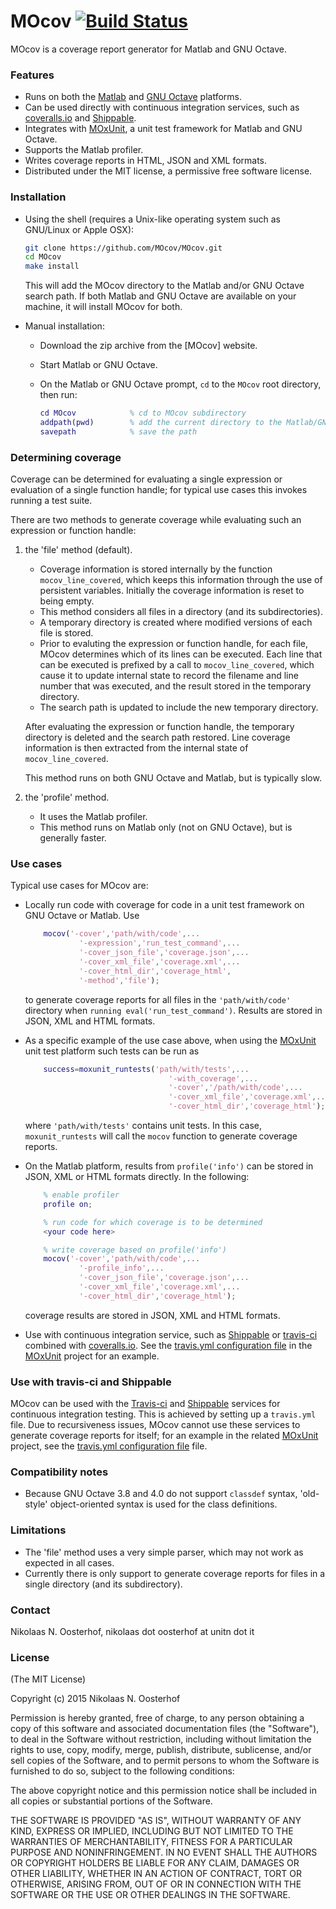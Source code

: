 # MOcov [![Build Status](https://travis-ci.org/MOcov/MOcov.svg?branch=master)](https://travis-ci.org/MOcov/MOcov)

MOcov is a coverage report generator for Matlab and GNU Octave.


### Features

- Runs on both the [Matlab] and [GNU Octave] platforms.
- Can be used directly with continuous integration services, such as [coveralls.io] and [Shippable].
- Integrates with [MOxUnit], a unit test framework for Matlab and GNU Octave.
- Supports the Matlab profiler.
- Writes coverage reports in HTML, JSON and XML formats.
- Distributed under the MIT license, a permissive free software license.


### Installation

- Using the shell (requires a Unix-like operating system such as GNU/Linux or Apple OSX):

    ```bash
    git clone https://github.com/MOcov/MOcov.git
    cd MOcov
    make install
    ```
    This will add the MOcov directory to the Matlab and/or GNU Octave search path. If both Matlab and GNU Octave are available on your machine, it will install MOcov for both.

- Manual installation:

    + Download the zip archive from the [MOcov] website.
    + Start Matlab or GNU Octave.
    + On the Matlab or GNU Octave prompt, `cd` to the `MOcov` root directory, then run:
    
        ```matlab
        cd MOcov            % cd to MOcov subdirectory
        addpath(pwd)        % add the current directory to the Matlab/GNU Octave path
        savepath            % save the path
        ```


### Determining coverage

Coverage can be determined for evaluating a single expression or evaluation of a single function handle; for typical use cases this invokes running a test suite. 

There are two methods to generate coverage while evaluating such an expression or function handle:

1) the 'file' method (default).
    - Coverage information is stored internally by the function `mocov_line_covered`, which keeps this information through the use of persistent variables. Initially the coverage information is reset to being empty.
    - This method considers all files in a directory (and its subdirectories).
    - A temporary directory is created where modified versions of each file is stored.
    - Prior to evaluting the expression or function handle, for each file, MOcov determines which of its lines can be executed. Each line that can be executed is prefixed by a call to `mocov_line_covered`, which cause it to update internal state to record the filename and line number that was executed, and the result stored in the temporary directory.
    - The search path is updated to include the new temporary directory.
    
    After evaluating the expression or function handle, the temporary directory is deleted and the search path restored. Line coverage information is then extracted from the internal state of `mocov_line_covered`.
    
    This method runs on both GNU Octave and Matlab, but is typically slow.

2) the 'profile' method. 
    - It uses the Matlab profiler. 
    - This method runs on Matlab only (not on GNU Octave), but is generally faster.


### Use cases

Typical use cases for MOcov are:

-   Locally run code with coverage for code in a unit test framework on GNU Octave or Matlab. Use

    ```matlab    
        mocov('-cover','path/with/code',...
                '-expression','run_test_command',...
                '-cover_json_file','coverage.json',...
                '-cover_xml_file','coverage.xml',...
                '-cover_html_dir','coverage_html',
                '-method','file');
    ```

    to generate coverage reports for all files in the `'path/with/code'` directory when `running eval('run_test_command')`. Results are stored in JSON, XML and HTML formats.

-   As a specific example of the use case above, when using the [MOxUnit] unit test platform such tests can be run as

    ```matlab
        success=moxunit_runtests('path/with/tests',...
                                    '-with_coverage',...
                                    '-cover','/path/with/code',...
                                    '-cover_xml_file','coverage.xml',...
                                    '-cover_html_dir','coverage_html');
    ```

    where `'path/with/tests'` contains unit tests. In this case, `moxunit_runtests` will call the `mocov` function to generate coverage reports.

-   On the Matlab platform, results from `profile('info')` can be stored in JSON, XML or HTML formats directly. In the following:

    ```matlab
        % enable profiler
        profile on;

        % run code for which coverage is to be determined
        <your code here>

        % write coverage based on profile('info')
        mocov('-cover','path/with/code',...
                '-profile_info',...
                '-cover_json_file','coverage.json',...
                '-cover_xml_file','coverage.xml',...
                '-cover_html_dir','coverage_html');
    ```

    coverage results are stored in JSON, XML and HTML formats.

-   Use with continuous integration service, such as [Shippable] or [travis-ci] combined with [coveralls.io]. See the   [travis.yml configuration file] in the [MOxUnit] project for an example.


### Use with travis-ci and Shippable
MOcov can be used with the [Travis-ci] and [Shippable] services for continuous integration testing. This is achieved by setting up a `travis.yml` file. Due to recursiveness issues, MOcov cannot use these services to generate coverage reports for itself; for an example in the related [MOxUnit] project, see the [travis.yml configuration file] file.


### Compatibility notes
- Because GNU Octave 3.8 and 4.0 do not support `classdef` syntax, 'old-style' object-oriented syntax is used for the class definitions. 


### Limitations
- The 'file' method uses a very simple parser, which may not work as expected in all cases.
- Currently there is only support to generate coverage reports for files in a single directory (and its subdirectory).


### Contact
Nikolaas N. Oosterhof, nikolaas dot oosterhof at unitn dot it


### License

(The MIT License)

Copyright (c) 2015 Nikolaas N. Oosterhof

Permission is hereby granted, free of charge, to any person obtaining
a copy of this software and associated documentation files (the
"Software"), to deal in the Software without restriction,
including without limitation the rights to use, copy, modify, merge,
publish, distribute, sublicense, and/or sell copies of the Software,
and to permit persons to whom the Software is furnished to do so,
subject to the following conditions:

The above copyright notice and this permission notice shall be
included in all copies or substantial portions of the Software.

THE SOFTWARE IS PROVIDED "AS IS", WITHOUT WARRANTY OF ANY KIND,
EXPRESS OR IMPLIED, INCLUDING BUT NOT LIMITED TO THE WARRANTIES OF
MERCHANTABILITY, FITNESS FOR A PARTICULAR PURPOSE AND NONINFRINGEMENT.
IN NO EVENT SHALL THE AUTHORS OR COPYRIGHT HOLDERS BE LIABLE FOR ANY
CLAIM, DAMAGES OR OTHER LIABILITY, WHETHER IN AN ACTION OF CONTRACT,
TORT OR OTHERWISE, ARISING FROM, OUT OF OR IN CONNECTION WITH THE
SOFTWARE OR THE USE OR OTHER DEALINGS IN THE SOFTWARE.



[GNU Octave]: http://www.gnu.org/software/octave/
[Matlab]: http://www.mathworks.com/products/matlab/
[MOxUnit]: https://github.com/MOxUnit/MOxUnit
[MOxUnit .travis.yml]: https://github.com/MOxUnit/MOxUnit/blob/master/.travis.yml
[Travis-ci]: https://travis-ci.org
[coveralls.io]: https://coveralls.io/
[travis.yml configuration file]: https://github.com/MOxUnit/MOxUnit/blob/master/.travis.yml
[Shippable]: https://shippable.com


